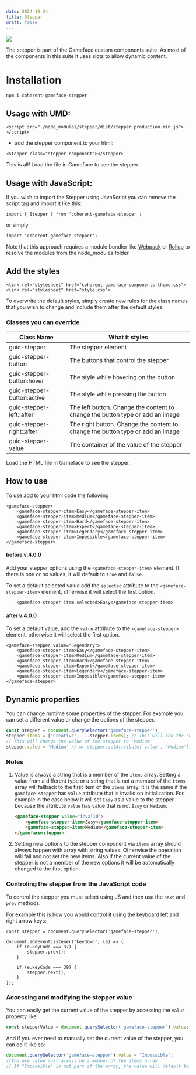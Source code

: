 ```yaml
---
date: 2024-10-24
title: Stepper
draft: false
---
```


<!--Copyright (c) Coherent Labs AD. All rights reserved. Licensed under the MIT License. See License.txt in the project root for license information. -->

<a href="https://www.npmjs.com/package/coherent-gameface-stepper"><img src="http://img.shields.io/npm/v/coherent-gameface-stepper.svg?style=flat-square"/></a>

The stepper is part of the Gameface custom components suite. As most of the components in this suite it uses slots to allow dynamic content.

Installation
===================

`npm i coherent-gameface-stepper`

## Usage with UMD:

~~~~{.html}
<script src="./node_modules/stepper/dist/stepper.production.min.js"></script>
~~~~

* add the stepper component to your html:

~~~~{.html}
<stepper class="stepper-component"></stepper>
~~~~

This is all! Load the file in Gameface to see the stepper.

## Usage with JavaScript:

If you wish to import the Stepper using JavaScript you can remove the script tag and import it like this:

~~~~{.js}
import { Stepper } from 'coherent-gameface-stepper';
~~~~

or simply

~~~~{.js}
import 'coherent-gameface-stepper';
~~~~

Note that this approach requires a module bundler like [Webpack](https://webpack.js.org/) or [Rollup](https://rollupjs.org/guide/en/) to resolve the
modules from the node_modules folder.

## Add the styles

~~~~{.html}
<link rel="stylesheet" href="coherent-gameface-components-theme.css">
<link rel="stylesheet" href="style.css">
~~~~
To overwrite the default styles, simply create new rules for the class names that you wish to change and include them after the default styles.

### Classes you can override

| Class Name | What it styles |
|------------|----------------|
|guic-stepper|The stepper element|
|guic-stepper-button| The buttons that control the stepper|
|guic-stepper-button:hover|The style while hovering on the button|
|guic-stepper-button:active|The style while pressing the button|
|guic-stepper-left::after| The left button. Change the content to change the button type or add an image|
|guic-stepper-right::after| The right button. Change the content to change the button type or add an image|
|guic-stepper-value|The container of the value of the stepper|


Load the HTML file in Gameface to see the stepper.

## How to use

To use add to your html code the following

```{.html}
<gameface-stepper>
    <gameface-stepper-item>Easy</gameface-stepper-item>
    <gameface-stepper-item>Medium</gameface-stepper-item>
    <gameface-stepper-item>Hard</gameface-stepper-item>
    <gameface-stepper-item>Expert</gameface-stepper-item>
    <gameface-stepper-item>Legendary</gameface-stepper-item>
    <gameface-stepper-item>Impossible</gameface-stepper-item>
</gameface-stepper>
```
#### before v.4.0.0

Add your stepper options using the `<gameface-stepper-item>` element. If there is one or no values, it will default to `true` and `false`.

To set a default selected value add the `selected` attribute to the `<gameface-stepper-item>` element, otherwise it will select the first option.

```{.html}
    <gameface-stepper-item selected>Easy</gameface-stepper-item>
```

#### after v.4.0.0

To set a default value, add the `value` attribute to the `<gameface-stepper>` element, otherwise it will select the first option.

```{.html}
<gameface-stepper value="Legendary">
    <gameface-stepper-item>Easy</gameface-stepper-item>
    <gameface-stepper-item>Medium</gameface-stepper-item>
    <gameface-stepper-item>Hard</gameface-stepper-item>
    <gameface-stepper-item>Expert</gameface-stepper-item>
    <gameface-stepper-item>Legendary</gameface-stepper-item>
    <gameface-stepper-item>Impossible</gameface-stepper-item>
</gameface-stepper>
```

## Dynamic properties

You can change runtime some properties of the stepper. For example you can set a different value or change the options of the stepper.

```javascript
const stepper = document.querySelector('gameface-stepper');
stepper.items = ['Creative', ...stepper.items]; // This will add the 'Creative' option to the stepper as a first one
// This will change the value of the stepper to 'Medium'
stepper.value = 'Medium' // or stepper.setAttribute('value', 'Medium');
```

### Notes

1. Value is always a string that is a member of the `items` array. Setting a value from a different type or a string that is not a member of the `items` array will fallback to the first item of the `items` array. It is the same if the `gameface-stepper` has `value` attribute that is invalid on initialization. For example in the case below it will set `Easy` as a value to the stepper because the attribute `value` has value that is not `Easy` or `Medium`.

    ```html
    <gameface-stepper value="invalid">
        <gameface-stepper-item>Easy</gameface-stepper-item>
        <gameface-stepper-item>Medium</gameface-stepper-item>
    </gameface-stepper>
    ```

2. Setting new options to the stepper component via `items` array should always happen with array with string values. Otherwise the operation will fail and not set the new items. Also if the current value of the stepper is not a member of the new options it will be automatically changed to the first option.

### Controling the stepper from the JavaScript code

To control the stepper you must select using JS and then use the `next` and `prev` methods.

For example this is how you would control it using the keyboard left and right arrow keys:

```{.js}
const stepper = document.querySelector('gameface-stepper');

document.addEventListener('keydown', (e) => {
    if (e.keyCode === 37) {
        stepper.prev();
    }

    if (e.keyCode === 39) {
        stepper.next();
    }
});
```

### Accessing and modifying the stepper value

You can easily get the current value of the stepper by accessing the `value` property like:

```javascript
const stepperValue = document.querySelector('gameface-stepper').value;
```

And if you ever need to manually set the current value of the stepper, you can do it like so:
```javascript
document.querySelector('gameface-stepper').value = "Impossible";
//The new value must always be a member of the items array 
// If "Impossible" is not part of the array, the value will default to the first item.
``` 